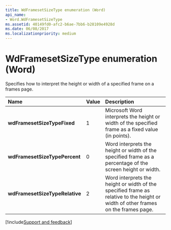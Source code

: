 ```yaml
---
title: WdFramesetSizeType enumeration (Word)
api_name:
- Word.WdFramesetSizeType
ms.assetid: 40149fd0-afc2-b6ae-7bb6-b28109e4928d
ms.date: 06/08/2017
ms.localizationpriority: medium
---
```



# WdFramesetSizeType enumeration (Word)

Specifies how to interpret the height or width of a specified frame on a frames page.



|Name|Value|Description|
|:-----|:-----|:-----|
| **wdFramesetSizeTypeFixed**|1|Microsoft Word interprets the height or width of the specified frame as a fixed value (in points).|
| **wdFramesetSizeTypePercent**|0|Word interprets the height or width of the specified frame as a percentage of the screen height or width.|
| **wdFramesetSizeTypeRelative**|2|Word interprets the height or width of the specified frame as relative to the height or width of other frames on the frames page.|

[!include[Support and feedback](~/includes/feedback-boilerplate.md)]